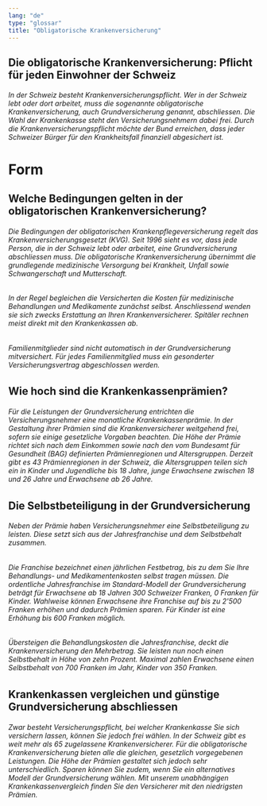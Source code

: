 ```yaml
---
lang: "de"
type: "glossar"
title: "Obligatorische Krankenversicherung"
---
```


## Die obligatorische Krankenversicherung: Pflicht für jeden Einwohner der Schweiz

###### In der Schweiz besteht Krankenversicherungspflicht. Wer in der Schweiz lebt oder dort arbeitet, muss die sogenannte obligatorische Krankenversicherung, auch Grundversicherung genannt, abschliessen. Die Wahl der Krankenkasse steht den Versicherungsnehmern dabei frei. Durch die Krankenversicherungspflicht möchte der Bund erreichen, dass jeder Schweizer Bürger für den Krankheitsfall finanziell abgesichert ist.

# Form

## Welche Bedingungen gelten in der obligatorischen Krankenversicherung?

###### Die Bedingungen der obligatorischen Krankenpflegeversicherung regelt das Krankenversicherungsgesetzt (KVG). Seit 1996 sieht es vor, dass jede Person, die in der Schweiz lebt oder arbeitet, eine Grundversicherung abschliessen muss. Die obligatorische Krankenversicherung übernimmt die grundlegende medizinische Versorgung bei Krankheit, Unfall sowie Schwangerschaft und Mutterschaft.

###### In der Regel begleichen die Versicherten die Kosten für medizinische Behandlungen und Medikamente zunächst selbst. Anschliessend wenden sie sich zwecks Erstattung an Ihren Krankenversicherer. Spitäler rechnen meist direkt mit den Krankenkassen ab.

###### Familienmitglieder sind nicht automatisch in der Grundversicherung mitversichert. Für jedes Familienmitglied muss ein gesonderter Versicherungsvertrag abgeschlossen werden.

## Wie hoch sind die Krankenkassenprämien?

###### Für die Leistungen der Grundversicherung entrichten die Versicherungsnehmer eine monatliche Krankenkassenprämie. In der Gestaltung ihrer Prämien sind die Krankenversicherer weitgehend frei, sofern sie einige gesetzliche Vorgaben beachten. Die Höhe der Prämie richtet sich nach dem Einkommen sowie nach den vom Bundesamt für Gesundheit (BAG) definierten Prämienregionen und Altersgruppen. Derzeit gibt es 43 Prämienregionen in der Schweiz, die Altersgruppen teilen sich ein in Kinder und Jugendliche bis 18 Jahre, junge Erwachsene zwischen 18 und 26 Jahre und Erwachsene ab 26 Jahre.

## Die Selbstbeteiligung in der Grundversicherung

###### Neben der Prämie haben Versicherungsnehmer eine Selbstbeteiligung zu leisten. Diese setzt sich aus der Jahresfranchise und dem Selbstbehalt zusammen.

###### Die Franchise bezeichnet einen jährlichen Festbetrag, bis zu dem Sie Ihre Behandlungs- und Medikamentenkosten selbst tragen müssen. Die ordentliche Jahresfranchise im Standard-Modell der Grundversicherung beträgt für Erwachsene ab 18 Jahren 300 Schweizer Franken, 0 Franken für Kinder. Wahlweise können Erwachsene ihre Franchise auf bis zu 2'500 Franken erhöhen und dadurch Prämien sparen. Für Kinder ist eine Erhöhung bis 600 Franken möglich.

###### Übersteigen die Behandlungskosten die Jahresfranchise, deckt die Krankenversicherung den Mehrbetrag. Sie leisten nun noch einen Selbstbehalt in Höhe von zehn Prozent. Maximal zahlen Erwachsene einen Selbstbehalt von 700 Franken im Jahr, Kinder von 350 Franken.

## Krankenkassen vergleichen und günstige Grundversicherung abschliessen

###### Zwar besteht Versicherungspflicht, bei welcher Krankenkasse Sie sich versichern lassen, können Sie jedoch frei wählen. In der Schweiz gibt es weit mehr als 65 zugelassene Krankenversicherer. Für die obligatorische Krankenversicherung bieten alle die gleichen, gesetzlich vorgegebenen Leistungen. Die Höhe der Prämien gestaltet sich jedoch sehr unterschiedlich. Sparen können Sie zudem, wenn Sie ein alternatives Modell der Grundversicherung wählen. Mit unserem unabhängigen Krankenkassenvergleich finden Sie den Versicherer mit den niedrigsten Prämien.
